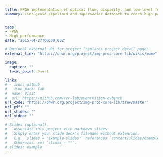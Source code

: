 ```yaml
---
title: FPGA implementation of optical flow, disparity, and low-level features
summary: Fine-grain pipelined and superscalar datapath to reach high performance at low working clock frequencies with FPGAs. The final goal is to achieve a data-throughput of one data per clock cycle. We show implementations of optical flow, disparity, and low-level local features


tags:
- FPGA
- High performance
date: "2015-04-27T00:00:00Z"

# Optional external URL for project (replaces project detail page).
external_link: "https://ohwr.org/project/img-proc-core-lib/wikis/home"

image:
  caption: ""
  focal_point: Smart

links:
# - icon: github
#   icon_pack: fab
#  name: Visit
#  url: https://github.com/cvr-lab/eventVision-evbench
url_code: "https://ohwr.org/project/img-proc-core-lib/tree/master"
url_pdf: ""
url_slides: ""
url_video: ""

# Slides (optional).
#   Associate this project with Markdown slides.
#   Simply enter your slide deck's filename without extension.
#   E.g. `slides = "example-slides"` references `content/slides/example-slides.md`.
#   Otherwise, set `slides = ""`.
# slides: example
---
```


